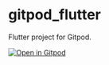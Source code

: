 # gitpod_flutter

Flutter project for Gitpod.

[![Open in Gitpod](https://gitpod.io/button/open-in-gitpod.svg)](https://gitpod.io/#https://github.com/sakebook/gitpod-flutter)

